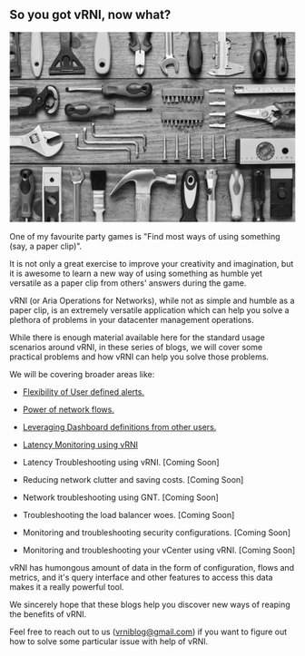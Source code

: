 ## So you got vRNI, now what?

![](/docs/assets/images/image2023-2-8_9-34-25.png)

One of my favourite party games is "Find most ways of using something (say, a paper clip)".

It is not only a great exercise to improve your creativity and imagination, but it is awesome to learn a new way of using something as humble yet versatile as a paper clip from others' answers during the game.

vRNI (or Aria Operations for Networks), while not as simple and humble as a paper clip, is an extremely versatile application which can help you solve a plethora of problems in your datacenter management operations.

While there is enough material available here for the standard usage scenarios around vRNI, in these series of blogs, we will cover some practical problems and how vRNI can help you solve those problems.

We will be covering broader areas like:

- [Flexibility of User defined alerts.](https://vrniblog.github.io/2023/06/15/Power-of-Search-Based-Alerts-in-vRNI.html)

- [Power of network flows.](https://vrniblog.github.io/2023/06/02/white-paper-1.html)

- [Leveraging Dashboard definitions from other users.](https://vrniblog.github.io/2023/07/14/vRNI-Dashboard-Exchange.html)

- [Latency Monitoring using vRNI](https://vrniblog.github.io/2023/07/15/Latency_Monitoring_using_vRNI.html)

- Latency Troubleshooting using vRNI. [Coming Soon]

- Reducing network clutter and saving costs. [Coming Soon]

- Network troubleshooting using GNT. [Coming Soon]

- Troubleshooting the load balancer woes. [Coming Soon]

- Monitoring and troubleshooting security configurations. [Coming Soon]

- Monitoring and troubleshooting your vCenter using vRNI. [Coming Soon]

vRNI has humongous amount of data in the form of configuration, flows and metrics, and it's query interface and other features to access this data makes it a really powerful tool.

We sincerely hope that these blogs help you discover new ways of reaping the benefits of vRNI.

Feel free to reach out to us (vrniblog@gmail.com) if you want to figure out how to solve some particular issue with help of vRNI.

